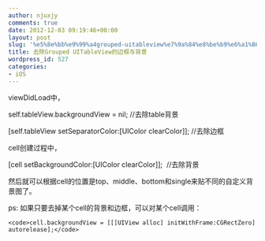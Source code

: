 ```yaml
---
author: njuxjy
comments: true
date: 2012-12-03 09:19:46+00:00
layout: post
slug: '%e5%8e%bb%e9%99%a4grouped-uitableview%e7%9a%84%e8%be%b9%e6%a1%86%e4%b8%8e%e8%83%8c%e6%99%af'
title: 去除Grouped UITableView的边框与背景
wordpress_id: 527
categories:
- iOS
---
```


viewDidLoad中，

self.tableView.backgroundView = nil; //去除table背景

[self.tableView setSeparatorColor:[UIColor clearColor]]; //去除边框

cell创建过程中，

[cell setBackgroundColor:[UIColor clearColor]];  //去除背景

然后就可以根据cell的位置是top、middle、bottom和single来贴不同的自定义背景图了。

ps: 如果只要去掉某个cell的背景和边框，可以对某个cell调用：

    
    <code>cell.backgroundView = [[[UIView alloc] initWithFrame:CGRectZero] autorelease];</code>
